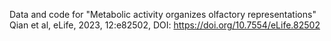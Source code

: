 Data and code for "Metabolic activity organizes olfactory representations"
Qian et al, eLife, 2023, 12:e82502, DOI: https://doi.org/10.7554/eLife.82502
